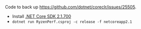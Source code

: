 Code to back up https://github.com/dotnet/coreclr/issues/25505.

* Install [.NET Core SDK 2.1.700](https://dotnet.microsoft.com/download/dotnet-core/2.1)
* `dotnet run RyzenPerf.csproj -c release -f netcoreapp2.1`
